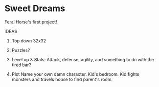 # Sweet Dreams
Feral Horse's first project!

IDEAS
1. Top down
    32x32

2. Puzzles?

3. Level up & Stats: Attack, defense, agility, and something to do with the tired bar?

4. Plot
    Name your own damn character.
    Kid's bedroom.
    Kid fights monsters and travels house to find parent's room.
    
    

